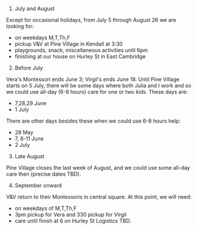 1. July and August

Except for occasional holidays, from July 5 through August 26 we are looking for:
  * on weekdays M,T,Th,F
  * pickup V&V at Pine Village in Kendall at 3:30
  * playgrounds, snack, miscellaneous activities until 6pm
  * finishing at our house on Hurley St in East Cambridge

2. Before July

Vera's Montessori ends June 3; Virgil's ends June 18.  Until Pine Village starts on 5 July, there will be some days where both Julia and I work and so we could use all-day (6-8 hours) care for one or two kids.  These days are:

  * 7,28,29 June
  * 1 July

There are other days besides these when we could use 6-8 hours help:
  * 28 May
  * 7, 8-11 June
  * 2 July


3. Late August

Pine Village closes the last week of August, and we could use some all-day care then (precise dates TBD).

4. September onward

V&V return to their Montessoris in central square.  At this point, we will need:
- on weekdays of M,T,Th,F
- 3pm pickup for Vera and 330 pickup for Virgil
- care until finish at 6 on Hurley St
Logistics TBD.

